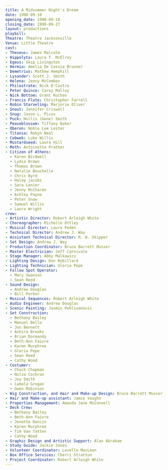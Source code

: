 ```yaml
---
title: A Midsummer Night's Dream
date: 1998-09-18
opening_date: 1998-09-18
closing_date: 1998-09-27
layout: productions
playbill:
Theatre: Theatre Jacksonville
Venue: Little Theatre
cast:
- Theseus: James Malcolm
- Hippolyta: Laura T. McElroy
- Egeus: Skip Livingston
- Hermia: Amelia De Cassia Brunner
- Demetrius: Mathew Hemphill
- Lysander: Scott J. Smith
- Helena: Jenny McCombes
- Philostrate: Nick D'Castro
- Peter Quince: Carey Malloy
- Nick Bottom: Grant Kuchan
- Francis Flute: Christopher Farrell
- Robin Starveling: Marjorie Oliver
- Snout: Jennifer Criswell
- Snug: Jason L. Picus
- Puck: Hollis (Gene) Smith
- Peaseblossom: Tiffany Baker
- Oberon: Noble Lee Lester
- Titania: Robyn Neal
- Cobweb: Luke Willis
- Mustardseed: Laura Hill
- Moth: Antoinette Prather
- Citizen of Athens:
  - Karen Birdwell
  - Lydia Brown
  - Thomas Brown
  - Natalie Bouchelle
  - Chris Byrd
  - Haley jacobs
  - Sara Lanier
  - Jenny McCharen
  - Ashley Payne
  - Peter Snow
  - Samuel Willis
  - Laura Wright
crew:
- Artistic Director: Robert Arleigh White
- Choreographer: Michelle Ottley
- Musical Director: Laura Peden
- Technical Director: Andrew J. Way
- Assistant Technical Director: R. W. Skipper
- Set Design: Andrew J. Way
- Production Coordinator: Bruce Barrett Musser
- Master Electrician: Jeff Carnivale
- Stage Manager: Abby Malkawicz
- Lighting Design: Dan Robillard
- Lighting Technician: Gloria Pepe
- Follow Spot Operator:
  - Mary Swanson
  - Sean Reed
- Sound Design:
  - Andrew Douglas
  - Bill Parker
- Musical Sequences: Robert Arleigh White
- Audio Engineer: Andrew Douglas
- Scenic Painting: Jasmin Pehlivanovic
- Set Construction:
  - Bethany Bailey
  - Manuel Bello
  - Jon Bennett
  - Ashira Brooks
  - Brian Dormandy
  - Beth-Ann Faivre
  - Karen Murphree
  - Gloria Pepe
  - Sean Reed
  - Cathy Wood
- Costumer:
  - Chuck Chapman
  - Nitza Cochran
  - Joy Smith
  - Camala Grogan
  - Gwen Robinson
- Wig Construction, and Hair and Make-up Design: Bruce Barrett Musser
- Hair and Make-up assistant: Jamie Vaughn
- Properties Management: Amanda Jane McConnell
- Deck Crew:
  - Bethany Bailey
  - Beth-Ann Faivre
  - Jenette Dancin
  - Karen Murphree
  - Tim Van Tatten
  - Cathy Wood
- Graphic Design and Artistic Support: Alan Abraham
- Study Guide: Jackie Jones
- Volunteer Coordinator: Lovelle MacLean
- Box Office Services: Cherri Stratton
- Project Coordinator: Robert Arleigh White
---
```

